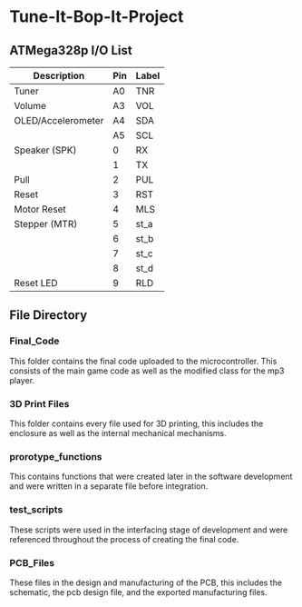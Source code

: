# Tune-It-Bop-It-Project


## ATMega328p I/O List
| Description   | Pin           | Label |
| ------------- | ------------- | ---   |
| Tuner | A0 | TNR |
| Volume | A3 | VOL |
| OLED/Accelerometer  | A4      |  SDA  |
|   | A5  |  SCL   |
| Speaker (SPK) | 0 | RX |
| | 1 | TX |
| Pull | 2 | PUL | 
| Reset | 3 | RST |
| Motor Reset | 4 | MLS |
| Stepper (MTR) | 5 | st_a |
|  | 6 | st_b |
|  | 7 | st_c |
|  | 8 | st_d |
| Reset LED | 9 | RLD |

## File Directory

### Final_Code
This folder contains the final code uploaded to the microcontroller.
This consists of the main game code as well as the modified class for the mp3 player.

### 3D Print Files
This folder contains every file used for 3D printing, this includes the enclosure as well as the internal mechanical mechanisms.

### prorotype_functions
This contains functions that were created later in the software development and were written in a separate file before integration.

### test_scripts
These scripts were used in the interfacing stage of development and were referenced throughout the process of creating the final code.

### PCB_Files
These files in the design and manufacturing of the PCB, this includes the schematic, the pcb design file, and the exported manufacturing files.
